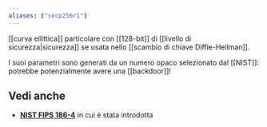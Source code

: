 ```yaml
---
aliases: ["secp256r1"]
---
```


[[curva ellittica]] particolare con [[128-bit]] di [[livello di sicurezza|sicurezza]] se usata nello [[scambio di chiave Diffie-Hellman]].

I suoi parametri sono generati da un numero opaco selezionato dal [[NIST]]: potrebbe potenzialmente avere una [[backdoor]]!

## Vedi anche

- [**NIST FIPS 186-4**](https://csrc.nist.gov/publications/detail/fips/186/4/final) in cui è stata introdotta